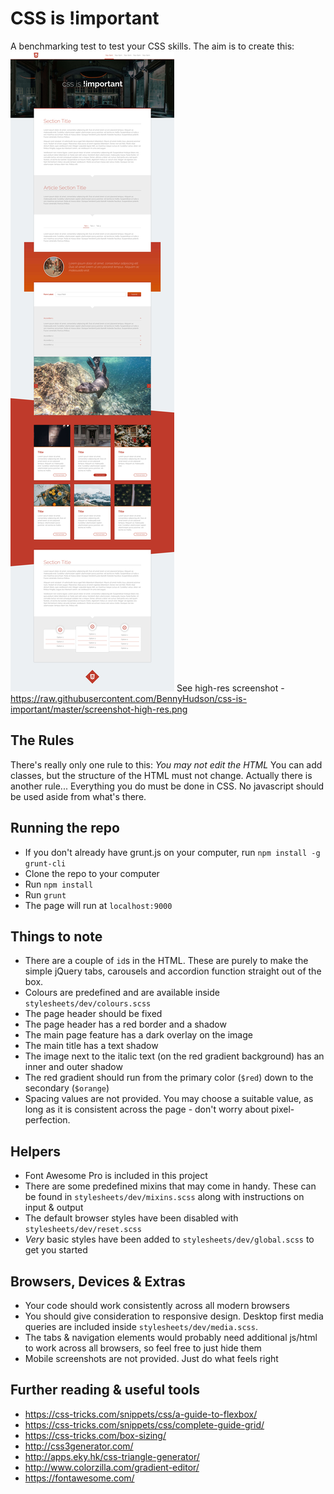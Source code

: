 # CSS is !important
A benchmarking test to test your CSS skills.
The aim is to create this:
![CSS is !important](screenshot.jpg)
See high-res screenshot - https://raw.githubusercontent.com/BennyHudson/css-is-important/master/screenshot-high-res.png
## The Rules
There's really only one rule to this: *You may not edit the HTML*
You can add classes, but the structure of the HTML must not change.
Actually there is another rule... Everything you do must be done in CSS. No javascript should be used aside from what's there.
## Running the repo
- If you don't already have grunt.js on your computer, run `npm install -g grunt-cli`
- Clone the repo to your computer
- Run `npm install`
- Run `grunt`
- The page will run at `localhost:9000`
## Things to note
- There are a couple of `id`s in the HTML. These are purely to make the simple jQuery tabs, carousels and accordion function straight out of the box.
- Colours are predefined and are available inside `stylesheets/dev/colours.scss`
- The page header should be fixed
- The page header has a red border and a shadow
- The main page feature has a dark overlay on the image
- The main title has a text shadow
- The image next to the italic text (on the red gradient background) has an inner and outer shadow
- The red gradient should run from the primary color (`$red`) down to the secondary (`$orange`)
- Spacing values are not provided. You may choose a suitable value, as long as it is consistent across the page - don't worry about pixel-perfection.
## Helpers
- Font Awesome Pro is included in this project
- There are some predefined mixins that may come in handy. These can be found in `stylesheets/dev/mixins.scss` along with instructions on input & output
- The default browser styles have been disabled with `stylesheets/dev/reset.scss`
- _Very_ basic styles have been added to `stylesheets/dev/global.scss` to get you started
## Browsers, Devices & Extras
- Your code should work consistently across all modern browsers
- You should give consideration to responsive design. Desktop first media queries are included inside `stylesheets/dev/media.scss`.
- The tabs & navigation elements would probably need additional js/html to work across all browsers, so feel free to just hide them
- Mobile screenshots are not provided. Just do what feels right
## Further reading & useful tools
- https://css-tricks.com/snippets/css/a-guide-to-flexbox/
- https://css-tricks.com/snippets/css/complete-guide-grid/
- https://css-tricks.com/box-sizing/
- http://css3generator.com/
- http://apps.eky.hk/css-triangle-generator/
- http://www.colorzilla.com/gradient-editor/
- https://fontawesome.com/

